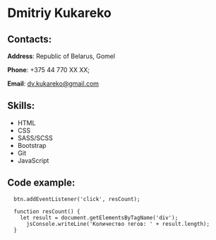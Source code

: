 # Dmitriy Kukareko

## Contacts:

**Address**: Republic of Belarus, Gomel

**Phone**: +375 44 770 XX XX;

**Email**: dv.kukareko@gmail.com

## Skills:
* HTML
* CSS
* SASS/SCSS
* Bootstrap
* Git
* JavaScript

## Code example:
  ```
    btn.addEventListener('click', resCount);
    
    function resCount() {
      let result = document.getElementsByTagName('div');
    	jsConsole.writeLine('Количество тегов: ' + result.length);
    }
  ```